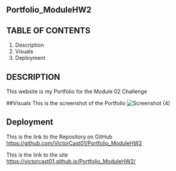 ## Portfolio_ModuleHW2 

## TABLE OF CONTENTS

1. Description
2. Visuals
3. Deployment




## DESCRIPTION
This website is my Portfolio for the Module 02 Challenge

##Visuals
This is the screenshot of the Portfolio
![Screenshot (4)](https://user-images.githubusercontent.com/107225060/175186681-f239197c-9945-4de6-b4c5-afbf1e103daa.png)

## Deployment
This is the link to the Repository on GitHub
https://github.com/VictorCast01/Portfolio_ModuleHW2

This is the link to the site
https://victorcast01.github.io/Portfolio_ModuleHW2/
